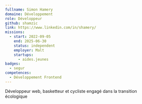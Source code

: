```yaml
---
fullname: Simon Hamery
domaine: Développement
role: Développeur
github: shamzic
link: https://www.linkedin.com/in/shamery/
missions:
  - start: 2022-09-05
    end: 2025-06-30
    status: independent
    employer: Malt
    startups:
      - aides.jeunes
badges:
  - segur
competences:
  - Développement Frontend
---
```

Développeur web, basketteur et cycliste engagé dans la transition écologique